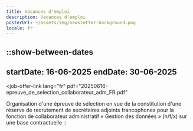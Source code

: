 ```yaml
---
title: Vacances d'emploi
description: Vacances d'emploi
posterUrl: ~/assets/img/newsletter-background.png
locale: fr
---
```


::show-between-dates
---
startDate: 16-06-2025
endDate: 30-06-2025
---
<job-offer-link
  lang="fr"
  pdf="20250616-epreuve_de_selection_collaborateur_adm_FR.pdf"
>
Organisation d'une épreuve de sélection en vue de la constitution d'une réserve de recrutement de secrétaires adjoints francophones pour la fonction de collaborateur administratif « Gestion des données » (h/f/x) sur une base contractuelle
</job-offer-link>
::
